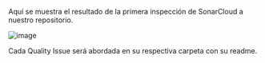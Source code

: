 Aquí se muestra el resultado de la primera inspección de SonarCloud a nuestro repositorio.

![image](https://github.com/naikelito/INF225-GRUPO29-PROYECTO/assets/84542201/d2633950-db35-4e53-91f2-fba415b214eb)

Cada Quality Issue será abordada en su respectiva carpeta con su readme.
